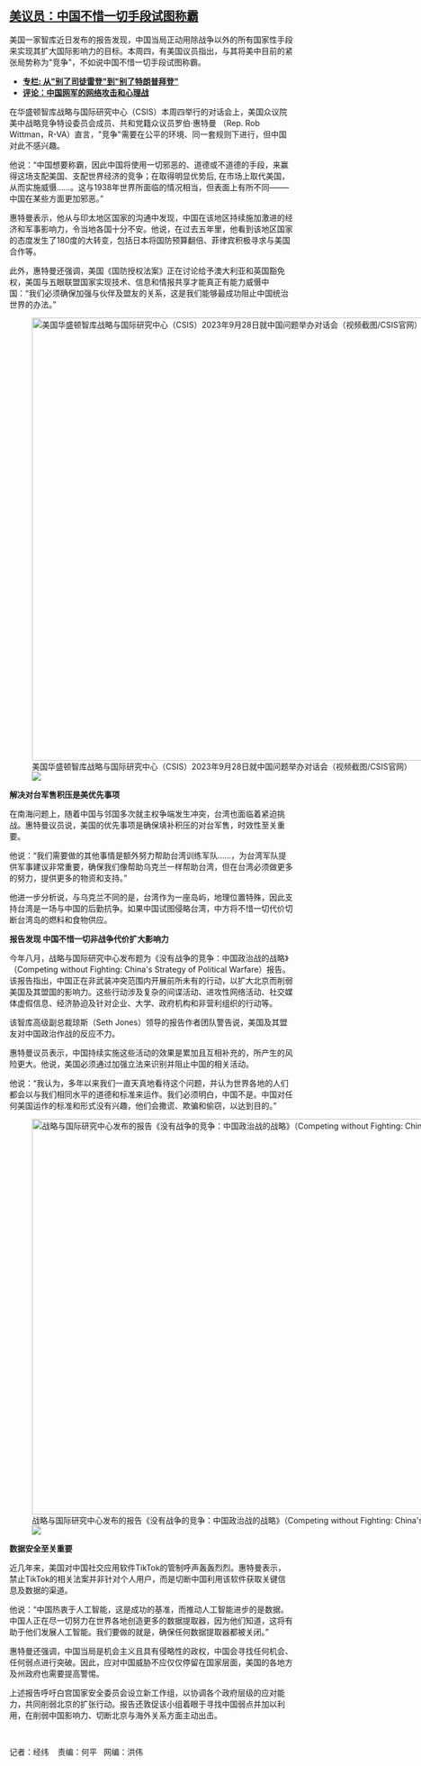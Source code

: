 <!--1695928440000-->
[美议员：中国不惜一切手段试图称霸](https://www.rfa.org/mandarin/yataibaodao/junshiwaijiao/jw-09282023095637.html)
------

<p>美国一家智库近日发布的报告发现，中国当局正动用除战争以外的所有国家性手段来实现其扩大国际影响力的目标。本周四，有美国议员指出，与其将美中目前的紧张局势称为"竞争"，不如说中国不惜一切手段试图称霸。</p><ul><li><a href="https://www.rfa.org/mandarin/zhuanlan/zhongguotoushi/panel-09142023134759.html"><strong>专栏: 从"别了司徒雷登"到"别了特朗普拜登"</strong></a></li><li><strong><a href="https://www.rfa.org/mandarin/pinglun/chengxiaonong/cxn-08262022140004.html">评论：中国网军的网络攻击和心理战</a></strong></li></ul><p><span style="font-weight: 400;">在华盛顿智库战略与国际研究中心（CSIS）本周四举行的对话会上，美国众议院美中战略竞争特设委员会成员、共和党籍众议员罗伯·惠特曼 （Rep. Rob Wittman，R-VA）直言，"竞争"需要在公平的环境、同一套规则下进行，但中国对此不感兴趣。</span></p><p><span style="font-weight: 400;">他说：“中国想要称霸，因此中国将使用一切邪恶的、道德或不道德的手段，来赢得这场支配美国、支配世界经济的竞争；在取得明显优势后, 在市场上取代美国，从而实施威慑……。这与1938年世界所面临的情况相当，但表面上有所不同–——中国在某些方面更加邪恶。”</span></p><p><span style="font-weight: 400;">惠特曼表示，他从与印太地区国家的沟通中发现，中国在该地区持续施加激进的经济和军事影响力，令当地各国十分不安。他说，在过去五年里，他看到该地区国家的态度发生了180度的大转变，包括日本将国防预算翻倍、菲律宾积极寻求与美国合作等。</span></p><p><span style="font-weight: 400;">此外，惠特曼还强调，美国《国防授权法案》正在讨论给予澳大利亚和英国豁免权，美国与五眼联盟国家实现技术、信息和情报共享才能真正有能力威慑中国：“我们必须确保加强与伙伴及盟友的关系，这是我们能够最成功阻止中国统治世界的办法。”</span></p><p><figure class="image-richtext image-inline captioned" style="width:1440px;"><img alt="美国华盛顿智库战略与国际研究中心（CSIS）2023年9月28日就中国问题举办对话会（视频截图/CSIS官网）" height="786" src="https://www.rfa.org/mandarin/yataibaodao/junshiwaijiao/jw-09282023095637.html/jw0928.jpg/@@images/d0767371-9796-4208-9482-28a9a753204b.png" title="jw0928.jpg" width="1440"/><figcaption class="image-caption">美国华盛顿智库战略与国际研究中心（CSIS）2023年9月28日就中国问题举办对话会（视频截图/CSIS官网）</figcaption><small></small><div id="zoomattribute"><a data-caption="美国华盛顿智库战略与国际研究中心（CSIS）2023年9月28日就中国问题举办对话会（视频截图/CSIS官网）" data-fancybox="" href="https://www.rfa.org/mandarin/yataibaodao/junshiwaijiao/jw-09282023095637.html/jw0928.jpg" id="single_image" title="美国华盛顿智库战略与国际研究中心（CSIS）2023年9月28日就中国问题举办对话会（视频截图/CSIS官网）"><img src="/++plone++rfa-resources/img/icon-zoom.png"/></a></div></figure></p><p><b>解决对台军售积压是美优先事项</b></p><p><span style="font-weight: 400;">在南海问题上，随着中国与邻国多次就主权争端发生冲突，台湾也面临着紧迫挑战。惠特曼议员说，美国的优先事项是确保填补积压的对台军售，时效性至关重要。</span></p><p><span style="font-weight: 400;">他说：“我们需要做的其他事情是额外努力帮助台湾训练军队……，为台湾军队提供军事建议非常重要，确保我们像帮助乌克兰一样帮助台湾，但在台湾必须做更多的努力，提供更多的物资和支持。”</span></p><p><span style="font-weight: 400;">他进一步分析说，与乌克兰不同的是，台湾作为一座岛屿，地理位置特殊，因此支持台湾是一场与中国的后勤抗争。如果中国试图侵略台湾，中方将不惜一切代价切断台湾岛的燃料和食物供应。</span></p><p><b>报告发现 中国不惜一切非战争代价扩大影响力</b></p><p><span style="font-weight: 400;">今年八月，战略与国际研究中心发布题为《没有战争的竞争：中国政治战的战略》（Competing without Fighting: China's Strategy of Political Warfare）报告。该报告指出，中国正在非武装冲突范围内开展前所未有的行动，以扩大北京而削弱美国及其盟国的影响力。这些行动涉及复杂的间谍活动、进攻性网络活动、社交媒体虚假信息、经济胁迫及针对企业、大学、政府机构和非营利组织的行动等。</span></p><p><span style="font-weight: 400;">该智库高级副总裁琼斯（Seth Jones）领导的报告作者团队警告说，美国及其盟友对中国政治作战的反应不力。</span></p><p><span style="font-weight: 400;">惠特曼议员表示，中国持续实施这些活动的效果是累加且互相补充的，所产生的风险更大。他说，美国必须通过加强立法来识别并阻止中国的相关活动。</span></p><p><span style="font-weight: 400;">他说：“我认为，多年以来我们一直天真地看待这个问题，并认为世界各地的人们都会以与我们相同水平的道德和标准来运作。我们必须明白，中国不是。中国对任何美国运作的标准和形式没有兴趣，他们会撒谎、欺骗和偷窃，以达到目的。”</span></p><p><span style="font-weight: 400;"><figure class="image-richtext image-inline captioned" style="width:1248px;"><img alt="战略与国际研究中心发布的报告《没有战争的竞争：中国政治战的战略》（Competing without Fighting: China's Strategy of Political Warfare）封面截图（战略与国际研究中心官网）" height="702" src="https://www.rfa.org/mandarin/yataibaodao/junshiwaijiao/jw-09282023095637.html/jw0928e.jpg/@@images/7f64d050-3132-4d1a-a778-be764993c66b.png" title="jw0928e.jpg" width="1248"/><figcaption class="image-caption">战略与国际研究中心发布的报告《没有战争的竞争：中国政治战的战略》（Competing without Fighting: China's Strategy of Political Warfare）封面截图（战略与国际研究中心官网）</figcaption><small></small><div id="zoomattribute"><a data-caption="战略与国际研究中心发布的报告《没有战争的竞争：中国政治战的战略》（Competing without Fighting: China's Strategy of Political Warfare）封面截图（战略与国际研究中心官网）" data-fancybox="" href="https://www.rfa.org/mandarin/yataibaodao/junshiwaijiao/jw-09282023095637.html/jw0928e.jpg" id="single_image" title="战略与国际研究中心发布的报告《没有战争的竞争：中国政治战的战略》（Competing without Fighting: China's Strategy of Political Warfare）封面截图（战略与国际研究中心官网）"><img src="/++plone++rfa-resources/img/icon-zoom.png"/></a></div></figure></span></p><p><b>数据安全至关重要</b></p><p><span style="font-weight: 400;">近几年来，美国对中国社交应用软件TikTok的管制呼声轰轰烈烈。惠特曼表示，禁止TikTok的相关法案并非针对个人用户，而是切断中国利用该软件获取关键信息及数据的渠道。</span></p><p><span style="font-weight: 400;">他说：“中国热衷于人工智能，这是成功的基准，而推动人工智能进步的是数据。中国人正在尽一切努力在世界各地创造更多的数据提取器，因为他们知道，这将有助于他们发展人工智能。我们要做的就是，确保任何数据提取器都被关闭。”</span></p><p><span style="font-weight: 400;">惠特曼还强调，中国当局是机会主义且具有侵略性的政权，中国会寻找任何机会、任何弱点进行突破。因此，应对中国威胁不应仅仅停留在国家层面，美国的各地方及州政府也需要提高警惕。</span></p><p><span style="font-weight: 400;">上述报告呼吁白宫国家安全委员会设立新工作组，以协调各个政府层级的应对能力，共同削弱北京的扩张行动。报告还敦促该小组着眼于寻找中国弱点并加以利用，在削弱中国影响力、切断北京与海外关系方面主动出击。</span></p><p><span class="result-title"> </span></p><p><span style="font-weight: 400;">记者：经纬    责编：何平   网编：洪伟</span></p>

